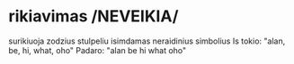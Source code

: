 # rikiavimas /NEVEIKIA/
surikiuoja zodzius stulpeliu isimdamas neraidinius simbolius
Is tokio: "alan, be, hi, what, oho"	
Padaro: "alan
         be
         hi
         what
         oho"

